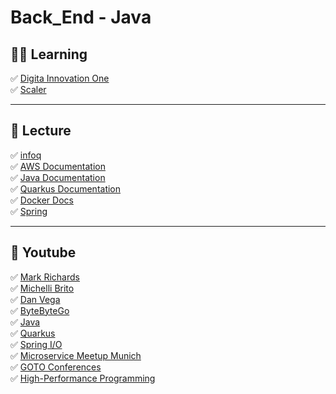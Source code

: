 <h1> Back_End - Java </h1>

<h2>👨‍💻 Learning</h2>

<p>
✅ <a href="https://www.dio.me/en">Digita Innovation One</a><br>
✅ <a href="https://www.scaler.com/topics/course/dsa-beginners-java/?event=signup_event">Scaler</a><br>
</p>

---

<h2>📖 Lecture</h2>

<p>
✅ <a href=https://www.infoq.com/java/">infoq</a><br>
✅ <a href=https://docs.aws.amazon.com/">AWS Documentation</a><br>
✅ <a href="https://docs.oracle.com/javase/8/docs/api/">Java Documentation</a><br>
✅ <a href="https://quarkus.io/guides/doc-concept">Quarkus Documentation</a><br>
✅ <a href="https://quarkus.io/guides/doc-concept">Docker Docs</a><br>
✅ <a href="https://spring.io/">Spring</a><br>
</p>

---

<h2>🎥 Youtube</h2>

<p>
✅ <a href="https://www.youtube.com/@markrichards5014">Mark Richards</a><br>  
✅ <a href="https://www.youtube.com/@MichelliBrito">Michelli Brito</a><br>
✅ <a href="https://www.youtube.com/@DanVega">Dan Vega</a><br>
✅ <a href="https://www.youtube.com/@ByteByteGo">ByteByteGo</a><br>
✅ <a href="https://www.youtube.com/@java">Java</a><br>
✅ <a href="https://www.youtube.com/@Quarkusio">Quarkus</a><br>
✅ <a href="https://www.youtube.com/@SpringIOConference/featured">Spring I/O</a><br>
✅ <a href="https://www.youtube.com/@MicroserviceMeetupMunich/featured">Microservice Meetup Munich</a><br>
✅ <a href="https://www.youtube.com/@GOTO-">GOTO Conferences</a><br>
✅ <a href="https://www.youtube.com/@HighPerformanceProgramming">High-Performance Programming</a><br>
</p>
